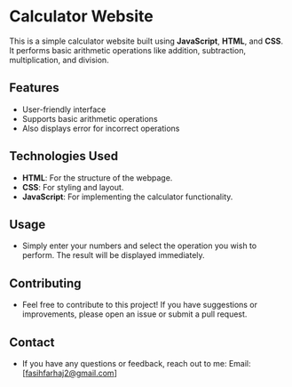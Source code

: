 # Calculator Website

This is a simple calculator website built using **JavaScript**, **HTML**, and **CSS**. It performs basic arithmetic operations like addition, subtraction, multiplication, and division.

## Features
- User-friendly interface
- Supports basic arithmetic operations
- Also displays error for incorrect operations

## Technologies Used
- **HTML**: For the structure of the webpage.
- **CSS**: For styling and layout.
- **JavaScript**: For implementing the calculator functionality.

## Usage
- Simply enter your numbers and select the operation you wish to perform. The result will be displayed immediately.

## Contributing
- Feel free to contribute to this project! If you have suggestions or improvements, please open an issue or submit a pull request.

## Contact
- If you have any questions or feedback, reach out to me:
  Email: [fasihfarhaj2@gmail.com]
